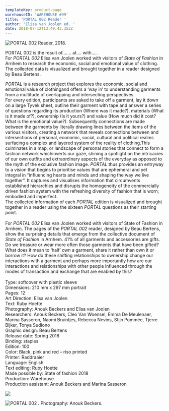 ```yaml
---
templateKey: product-page
warehouseID: 'WAREHOUSE #99'
title: 'PORTAL 002 Reader '
author: 'Elisa van Joolen ed. '
date: 2018-07-12T13:49:43.353Z
---
```

![PORTAL 002 Reader, 2018. ](/img/portal-002-.jpg "PORTAL 002 Reader, 2018. ")

PORTAL 002  is the result of....... at.... with.....\
For *PORTAL 002* Elisa van Joolen worked with visitors of *State of Fashion* in Arnhem to research the economic, social and emotional value of clothing. The collected data is visualized and brought together in a reader designed by Beau Bertens.

*PORTAL* is a research project that explores the economic, social and emotional value of clothingand offers a ‘way in’ to understanding garments from a multitude of overlapping and intersecting perspectives.\
For every edition, participants are asked to take off a garment, lay it down on a large Tyvek sheet, outline their garment with tape and answer a series of questions regarding its production (Where was it made?), materials (What is it made of?), ownership (Is it yours?) and value (How much did it cost? What is the emotional value?). Subsequently connections are made between the garments by literally drawing lines between the items of the various visitors, creating a network that reveals connections between and intersections of personal, economic, social, cultural and political realms surfacing a complex and layered system of the reality of clothing.This culminates in a map, or landscape of personal stories that connect to form a fashion network whichinverts our gaze, shining a spotlight on the intricacies of our own outfits and extraordinary aspects of the everyday as opposed to the myth of the exclusive fashion image. *PORTAL* thus provides an entryway to a vision that begins to prioritise values that are ephemeral and yet integral in “influencing hearts and minds and shaping the way we live together”. It captures and visualises information that circumvents established hierarchies and disrupts the homogeneity of the commercially driven fashion system with the refreshing diversity of fashion that is worn; embodied and imperfect.\
The collected information of each *PORTAL* edition is visualized and brought together in a reader using the sixteen *PORTAL* questions as their starting point.\
\
For *PORTAL 002* Elisa van Joolen worked with visitors of State of Fashion in Arnhem. The pages of the *PORTAL 002* reader, designed by Beau Bertens, show the surprising details that emerge from the collective document of *State of Fashion* in Arnhem. 41% of all garments and accessories are gifts. Do we treasure or wear more often those garments that have been gifted? What does it mean to ‘half’ own a garment, share it rather than own it or borrow it? How do these shifting relationships to ownership change our interactions with a garment and perhaps more importantly how are our interactions and relationships with other people influenced through the modes of transaction and exchange that are enabled by this?\
\
Type: softcover with plastic sleeve\
Dimensions: 210 mm x 297 mm portrait\
Pages: 12\
Art Direction: Elisa van Joolen\
Text: Ruby Hoette\
Photography: Anouk Beckers and Elisa van Joolen\
Researchers: Anouk Beckers, Cleo Van Woensel, Emma De Meulenaer, Marina Sasseron, Naomi Bruintjes, Rebecca Nevins, Stijn Pommée, Tjerre Bijker, Tonya Sudiono\
Graphic design: Beau Bertens\
Release date: Spring 2018\
Binding: staples\
Edition: 100\
Color: Black, pink and red – riso printed\
Printer: Raddraaier\
Language: English\
Text editing: Ruby Hoette\
Made possible by: State of fashion 2018\
Production: Warehouse\
Production assistant: Anouk Beckers and Marina Sasseron

![](/img/02_portal002_photo_anoukbeckers.jpg)

![PORTAL 002  . Photography: Anouk Beckers.](/img/03_portal002_photo_anoukbeckers.jpg "PORTAL 002. Photography: Anouk Beckers.")